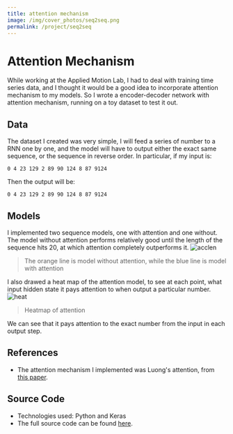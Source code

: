 ```yaml
---
title: attention mechanism
image: /img/cover_photos/seq2seq.png
permalink: /project/seq2seq
---
```


# Attention Mechanism
While working at the Applied Motion Lab, I had to deal with training time series data,
and I thought it would be a good idea to incorporate attention mechanism to my models.
So I wrote a encoder-decoder network with attention mechanism, running on a toy dataset
to test it out.

## Data
The dataset I created was very simple, I will feed a series of number to a RNN one by one,
and the model will have to output either the exact same sequence, or the sequence in reverse order.
In particular, if my input is:
```
0 4 23 129 2 89 90 124 8 87 9124
```

Then the output will be:
```
0 4 23 129 2 89 90 124 8 87 9124
```

## Models
I implemented two sequence models, one with attention and one without. The model without
attention performs relatively good until the length of the sequence hits 20, at which
attention completely outperforms it.
![acclen](/img/seq2seq/acc_vs_length.png)
> The orange line is model without attention, while
> the blue line is model with attention

I also drawed a heat map of the attention model, to see at each point, what input hidden state it
pays attention to when output a particular number.
![heat](/img/seq2seq/heat.png)
> Heatmap of attention

We can see that it pays attention to the exact number from the input in each output step.

## References
- The attention mechanism I implemented was Luong's attention, from [this paper](https://arxiv.org/abs/1508.04025).

## Source Code
- Technologies used: Python and Keras
- The full source code can be found [here](https://github.com/tienpdinh/seq2seq).